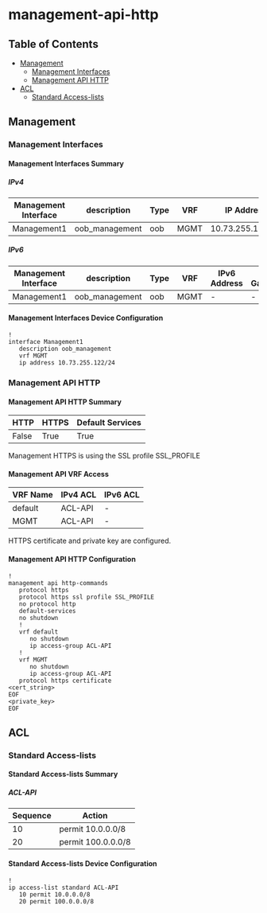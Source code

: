 # management-api-http

## Table of Contents

- [Management](#management)
  - [Management Interfaces](#management-interfaces)
  - [Management API HTTP](#management-api-http)
- [ACL](#acl)
  - [Standard Access-lists](#standard-access-lists)

## Management

### Management Interfaces

#### Management Interfaces Summary

##### IPv4

| Management Interface | description | Type | VRF | IP Address | Gateway |
| -------------------- | ----------- | ---- | --- | ---------- | ------- |
| Management1 | oob_management | oob | MGMT | 10.73.255.122/24 | 10.73.255.2 |

##### IPv6

| Management Interface | description | Type | VRF | IPv6 Address | IPv6 Gateway |
| -------------------- | ----------- | ---- | --- | ------------ | ------------ |
| Management1 | oob_management | oob | MGMT | - | - |

#### Management Interfaces Device Configuration

```eos
!
interface Management1
   description oob_management
   vrf MGMT
   ip address 10.73.255.122/24
```

### Management API HTTP

#### Management API HTTP Summary

| HTTP | HTTPS | Default Services |
| ---- | ----- | ---------------- |
| False | True | True |

Management HTTPS is using the SSL profile SSL_PROFILE

#### Management API VRF Access

| VRF Name | IPv4 ACL | IPv6 ACL |
| -------- | -------- | -------- |
| default | ACL-API | - |
| MGMT | ACL-API | - |

HTTPS certificate and private key are configured.

#### Management API HTTP Configuration

```eos
!
management api http-commands
   protocol https
   protocol https ssl profile SSL_PROFILE
   no protocol http
   default-services
   no shutdown
   !
   vrf default
      no shutdown
      ip access-group ACL-API
   !
   vrf MGMT
      no shutdown
      ip access-group ACL-API
   protocol https certificate
<cert_string>
EOF
<private_key>
EOF
```

## ACL

### Standard Access-lists

#### Standard Access-lists Summary

##### ACL-API

| Sequence | Action |
| -------- | ------ |
| 10 | permit 10.0.0.0/8 |
| 20 | permit 100.0.0.0/8 |

#### Standard Access-lists Device Configuration

```eos
!
ip access-list standard ACL-API
   10 permit 10.0.0.0/8
   20 permit 100.0.0.0/8
```
